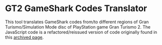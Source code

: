 # GT2 GameShark Codes Translator

This tool translates GameShark codes from/to different regions of Gran Turismo/Simulation Mode disc of PlayStation game Gran Turismo 2.
The JavaScript code is a refactored/reissued version of code originally found in this [archived page](https://web.archive.org/web/20021201185852/http://www.geocities.com/gt2toxs/gt/translator/gt2codetr.html).
